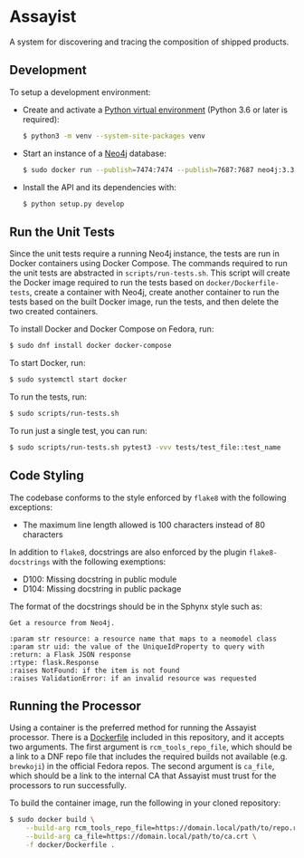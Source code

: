 # Assayist

A system for discovering and tracing the composition of shipped products.

## Development

To setup a development environment:
* Create and activate a [Python virtual environment](https://docs.python.org/3/library/venv.html)
    (Python 3.6 or later is required):
  ```bash
  $ python3 -m venv --system-site-packages venv
  ```
* Start an instance of a [Neo4j](https://neo4j.com/docs/operations-manual/current/installation/docker/)
    database:
  ```bash
  $ sudo docker run --publish=7474:7474 --publish=7687:7687 neo4j:3.3
  ```
* Install the API and its dependencies with:
  ```bash
  $ python setup.py develop
  ```

## Run the Unit Tests

Since the unit tests require a running Neo4j instance, the tests are run in Docker containers using
Docker Compose. The commands required to run the unit tests are abstracted in
`scripts/run-tests.sh`. This script will create the Docker image required to run the tests based
on `docker/Dockerfile-tests`, create a container with Neo4j, create another container to run
the tests based on the built Docker image, run the tests, and then delete the two created
containers.

To install Docker and Docker Compose on Fedora, run:

```bash
$ sudo dnf install docker docker-compose
```

To start Docker, run:

```bash
$ sudo systemctl start docker
```

To run the tests, run:

```bash
$ sudo scripts/run-tests.sh
```

To run just a single test, you can run:

```bash
$ sudo scripts/run-tests.sh pytest3 -vvv tests/test_file::test_name
```

## Code Styling

The codebase conforms to the style enforced by `flake8` with the following exceptions:
* The maximum line length allowed is 100 characters instead of 80 characters

In addition to `flake8`, docstrings are also enforced by the plugin `flake8-docstrings` with
the following exemptions:
* D100: Missing docstring in public module
* D104: Missing docstring in public package

The format of the docstrings should be in the Sphynx style such as:

```
Get a resource from Neo4j.

:param str resource: a resource name that maps to a neomodel class
:param str uid: the value of the UniqueIdProperty to query with
:return: a Flask JSON response
:rtype: flask.Response
:raises NotFound: if the item is not found
:raises ValidationError: if an invalid resource was requested
```

## Running the Processor

Using a container is the preferred method for running the Assayist processor. There is a
[Dockerfile](docker/Dockerfile) included in this repository, and it accepts two arguments. The
first argument is `rcm_tools_repo_file`, which should be a link to a DNF repo file that includes
the required builds not available (e.g. `brewkoji`) in the official Fedora repos. The second
argument is `ca_file`, which should be a link to the internal CA that Assayist must trust for the
processors to run successfully.

To build the container image, run the following in your cloned repository:
```bash
$ sudo docker build \
    --build-arg rcm_tools_repo_file=https://domain.local/path/to/repo.repo \
    --build-arg ca_file=https://domain.local/path/to/ca.crt \
    -f docker/Dockerfile .
```
